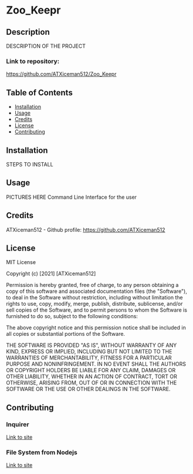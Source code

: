 # Zoo_Keepr

## Description

DESCRIPTION OF THE PROJECT

### Link to repository:

https://github.com/ATXiceman512/Zoo_Keepr

## Table of Contents

- [Installation](#installation)
- [Usage](#usage)
- [Credits](#credits)
- [License](#license)
- [Contributing](#Contributing)

## Installation

STEPS TO INSTALL

## Usage

PICTURES HERE
Command Line Interface for the user

## Credits

ATXiceman512 - Github profile: https://github.com/ATXiceman512

## License

MIT License

Copyright (c) [2021] [ATXiceman512]

Permission is hereby granted, free of charge, to any person obtaining a copy
of this software and associated documentation files (the "Software"), to deal
in the Software without restriction, including without limitation the rights
to use, copy, modify, merge, publish, distribute, sublicense, and/or sell
copies of the Software, and to permit persons to whom the Software is
furnished to do so, subject to the following conditions:

The above copyright notice and this permission notice shall be included in all
copies or substantial portions of the Software.

THE SOFTWARE IS PROVIDED "AS IS", WITHOUT WARRANTY OF ANY KIND, EXPRESS OR
IMPLIED, INCLUDING BUT NOT LIMITED TO THE WARRANTIES OF MERCHANTABILITY,
FITNESS FOR A PARTICULAR PURPOSE AND NONINFRINGEMENT. IN NO EVENT SHALL THE
AUTHORS OR COPYRIGHT HOLDERS BE LIABLE FOR ANY CLAIM, DAMAGES OR OTHER
LIABILITY, WHETHER IN AN ACTION OF CONTRACT, TORT OR OTHERWISE, ARISING FROM,
OUT OF OR IN CONNECTION WITH THE SOFTWARE OR THE USE OR OTHER DEALINGS IN THE
SOFTWARE.

## Contributing

### Inquirer

[Link to site](https://www.npmjs.com/package/inquirer)

### File System from Nodejs

[Link to site](https://nodejs.org/api/fs.html)
